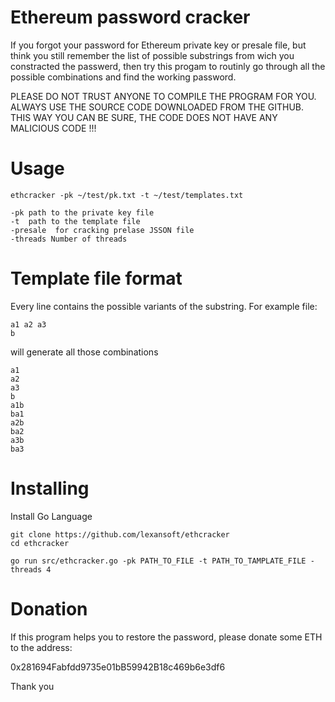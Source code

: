 # Ethereum password cracker

If you forgot your password for Ethereum private key or presale file, but think you still remember 
the list of possible substrings from wich you constracted the passwerd, then try this progam to 
routinly go through all the possible combinations and find the working password.

PLEASE DO NOT TRUST ANYONE TO COMPILE THE PROGRAM FOR YOU. ALWAYS USE THE SOURCE CODE DOWNLOADED FROM 
THE GITHUB. THIS WAY YOU CAN BE SURE, THE CODE DOES NOT HAVE ANY MALICIOUS CODE !!!

# Usage 

    ethcracker -pk ~/test/pk.txt -t ~/test/templates.txt

    -pk path to the private key file
    -t  path to the template file
    -presale  for cracking prelase JSSON file
    -threads Number of threads

# Template file format

Every line contains the possible variants of the substring. For example file:

    a1 a2 a3
    b

will generate all those combinations

    a1
    a2
    a3
    b
    a1b
    ba1
    a2b
    ba2
    a3b
    ba3

# Installing

Install Go Language

    git clone https://github.com/lexansoft/ethcracker
    cd ethcracker
    
    go run src/ethcracker.go -pk PATH_TO_FILE -t PATH_TO_TAMPLATE_FILE -threads 4 
    


# Donation

If this program helps you to restore the password, please donate some ETH to the address:

 0x281694Fabfdd9735e01bB59942B18c469b6e3df6
 
 Thank you
